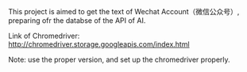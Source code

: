 This project is aimed to get the text of Wechat Account（微信公众号）, preparing ofr the databse of the API of AI.

Link of Chromedriver: http://chromedriver.storage.googleapis.com/index.html

Note: use the proper version, and set up the chromedriver properly.
